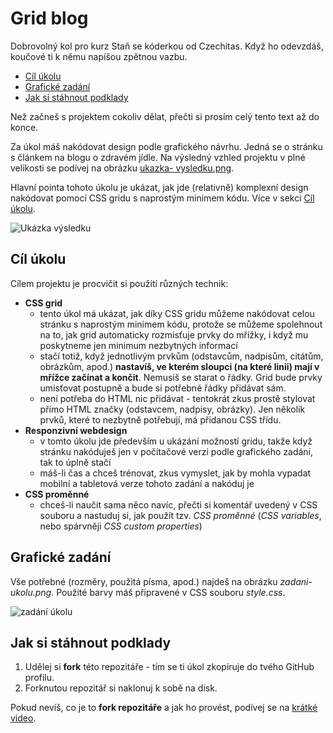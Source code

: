 # Grid blog

Dobrovolný kol pro kurz Staň se kóderkou od Czechitas. Když ho odevzdáš, koučové ti k němu napíšou zpětnou vazbu.

- [Cíl úkolu](#Cíl-úkolu)
- [Grafické zadání](#Grafické-zadání)
- [Jak si stáhnout podklady](#Jak-si-stáhnout-podklady)

Než začneš s projektem cokoliv dělat, přečti si prosím celý tento text až do konce.

Za úkol máš nakódovat design podle grafického návrhu. Jedná se o stránku s článkem na blogu o zdravém jídle. Na výsledný vzhled projektu v plné velikosti se podívej na obrázku [ukazka- vysledku.png](ukazka-vysledku.png).

Hlavní pointa tohoto úkolu je ukázat, jak jde (relativně) komplexní design nakódovat pomocí CSS gridu s naprostým minimem kódu. Více v sekci [Cíl úkolu](#Cíl-úkolu).

![Ukázka výsledku](ukazka-vysledku-zmensena.png)


## Cíl úkolu

Cílem projektu je procvičit si použití různých technik:
- **CSS grid**
  - tento úkol má ukázat, jak díky CSS gridu můžeme nakódovat celou stránku s naprostým minimem kódu, protože se můžeme spolehnout na to, jak grid automaticky rozmisťuje prvky do mřížky, i když mu poskytneme jen minimum nezbytných informací
  - stačí totiž, když jednotlivým prvkům (odstavcům, nadpisům, citátům, obrázkům, apod.) **nastavíš, ve kterém sloupci (na které linii) mají v mřížce začínat a končit**. Nemusíš se starat o řádky. Grid bude prvky umisťovat postupně a bude si potřebné řádky přidávat sám.
  - není potřeba do HTML nic přidávat - tentokrát zkus prostě stylovat přímo HTML značky (odstavcem, nadpisy, obrázky). Jen několik prvků, které to nezbytně potřebují, má přidanou CSS třídu.
- **Responzivní webdesign**
  - v tomto úkolu jde především u ukázání možností gridu, takže když stránku nakóduješ jen v počítačové verzi podle grafického zadání, tak to úplně stačí
  - máš-li čas a chceš trénovat, zkus vymyslet, jak by mohla vypadat mobilní a tabletová verze tohoto zadání a nakóduj je
- **CSS proměnné**
  - chceš-li naučit sama něco navíc, přečti si komentář uvedený v CSS souboru a nastuduj si, jak použít tzv. *CSS proměnné* (*CSS variables*, nebo spárvněji *CSS custom properties*)


## Grafické zadání

Vše potřebné (rozměry, použitá písma, apod.) najdeš na obrázku *zadani-ukolu.png*. Použité barvy máš připravené v CSS souboru *style.css*.

![zadání úkolu](zadani-ukolu.png)


## Jak si stáhnout podklady

1. Udělej si **fork** této repozitáře - tím se ti úkol zkopíruje do tvého GitHub profilu.
2. Forknutou repozitář si naklonuj k sobě na disk.

Pokud nevíš, co je to **fork repozitáře** a jak ho provést, podívej se na [krátké video](https://youtu.be/K7rE3jRCjD4).

